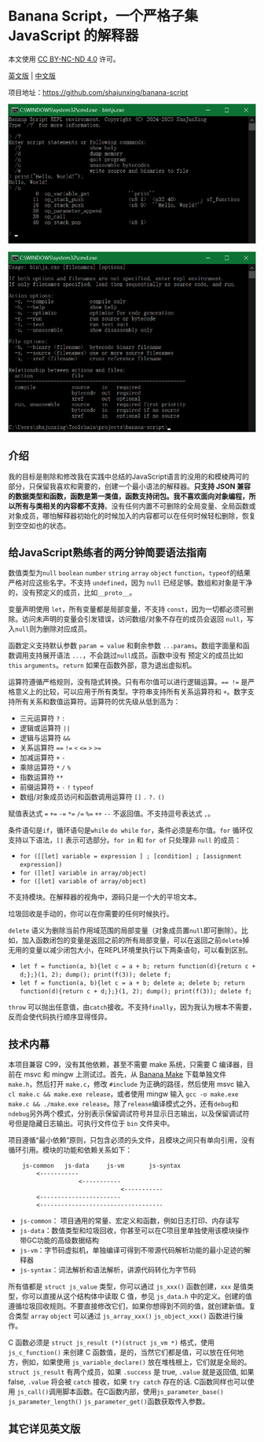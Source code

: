 # Banana Script，一个严格子集 JavaScript 的解释器

本文使用 [CC BY-NC-ND 4.0](https://creativecommons.org/licenses/by-nc-nd/4.0/) 许可。

[英文版](README.md) | [中文版](README_zhCN.md)

项目地址：<https://github.com/shajunxing/banana-script>

![REPL](screenshot1.png "REPL")

![命令行参数](screenshot2.png "命令行参数")

## 介绍

我的目标是剔除和修改我在实践中总结的JavaScript语言的没用的和模棱两可的部分，只保留我喜欢和需要的，创建一个最小语法的解释器。**只支持 JSON 兼容的数据类型和函数，函数是第一类值，函数支持闭包。我不喜欢面向对象编程，所以所有与类相关的内容都不支持**。没有任何内置不可删除的全局变量、全局函数或对象成员，哪怕解释器初始化的时候加入的内容都可以在任何时候轻松删除，恢复到空空如也的状态。

## 给JavaScript熟练者的两分钟简要语法指南

数值类型为`null` `boolean` `number` `string` `array` `object` `function`，`typeof`的结果严格对应这些名字。不支持 `undefined`，因为 `null` 已经足够。数组和对象是干净的，没有预定义的成员，比如`__proto__`。

变量声明使用 `let`，所有变量都是局部变量，不支持 `const`，因为一切都必须可删除。访问未声明的变量会引发错误，访问数组/对象不存在的成员会返回 `null`，写入`null`则为删除对应成员。

函数定义支持默认参数 `param = value` 和剩余参数 `...params`。数组字面量和函数调用支持展开语法 `...`，不会跳过`null`成员。函数中没有 预定义的成员比如`this` `arguments`。`return` 如果在函数外部，意为退出虚拟机。

运算符遵循严格规则，没有隐式转换。只有布尔值可以进行逻辑运算。`== !=` 是严格意义上的比较，可以应用于所有类型。字符串支持所有关系运算符和 `+`。数字支持所有关系和数值运算符。运算符的优先级从低到高为：

- 三元运算符 `?` `:`
- 逻辑或运算符 `||`
- 逻辑与运算符 `&&`
- 关系运算符 `==` `!=` `<` `<=` `>` `>=`
- 加减运算符 `+` `-`
- 乘除运算符 `*` `/` `%`
- 指数运算符 `**`
- 前缀运算符 `+` `-` `!` `typeof`
- 数组/对象成员访问和函数调用运算符 `[]` `.` `?.` `()`

赋值表达式 `=` `+=` `-=` `*=` `/=` `%=` `++` `--` 不返回值。不支持逗号表达式 `,`。

条件语句是`if`，循环语句是`while` `do while` `for`，条件必须是布尔值。`for` 循环仅支持以下语法，`[]` 表示可选部分。`for in` 和 `for of` 只处理非 `null` 的成员：

- `for ([[let] variable = expression ] ; [condition] ; [assignment expression])`
- `for ([let] variable in array/object)`
- `for ([let] variable of array/object)`

不支持模块。在解释器的视角中，源码只是一个大的平坦文本。

垃圾回收是手动的，你可以在你需要的任何时候执行。

`delete` 语义为删除当前作用域范围的局部变量（对象成员置`null`即可删除）。比如，加入函数闭包的变量是返回之前的所有局部变量，可以在返回之前`delete`掉无用的变量以减少闭包大小，在REPL环境里执行以下两条语句，可以看到区别。

- `let f = function(a, b){let c = a + b; return function(d){return c + d;};}(1, 2); dump(); print(f(3)); delete f;`
- `let f = function(a, b){let c = a + b; delete a; delete b; return function(d){return c + d;};}(1, 2); dump(); print(f(3)); delete f;`

`throw` 可以抛出任意值，由`catch`接收。不支持`finally`，因为我认为根本不需要，反而会使代码执行顺序显得怪异。

## 技术内幕

本项目兼容 C99，没有其他依赖，甚至不需要 make 系统，只需要 C 编译器，目前在 msvc 和 mingw 上测试过。首先，从 [Banana Make](https://github.com/shajunxing/banana-make) 下载单独文件 `make.h`，然后打开 `make.c`，修改 `#include` 为正确的路径，然后使用 msvc 输入 `cl make.c && make.exe release`，或者使用 mingw 输入 `gcc -o make.exe make.c && ./make.exe release`。除了`release`编译模式之外，还有`debug`和`ndebug`另外两个模式，分别表示保留调试符号并显示日志输出，以及保留调试符号但是隐藏日志输出。可执行文件位于 `bin` 文件夹中。

项目遵循“最小依赖”原则，只包含必须的头文件，且模块之间只有单向引用，没有循环引用。模块的功能和依赖关系如下：

```
    js-common   js-data     js-vm       js-syntax
        <-----------
                    <-----------
                                <-----------
        <-----------------------
        <-----------------------------------
```

- `js-common`： 项目通用的常量、宏定义和函数，例如日志打印、内存读写
- `js-data`：数值类型和垃圾回收，你甚至可以在C项目里单独使用该模块操作带GC功能的高级数据结构
- `js-vm`：字节码虚拟机，单独编译可得到不带源代码解析功能的最小足迹的解释器
- `js-syntax`：词法解析和语法解析，讲源代码转化为字节码

所有值都是 `struct js_value` 类型，你可以通过 `js_xxx()` 函数创建，`xxx` 是值类型，你可以直接从这个结构体中读取 C 值，参见 `js_data.h` 中的定义。创建的值遵循垃圾回收规则。不要直接修改它们，如果你想得到不同的值，就创建新值。复合类型 `array` `object` 可以通过 `js_array_xxx()` `js_object_xxx()` 函数进行操作。

C 函数必须是 `struct js_result (*)(struct js_vm *)` 格式，使用 `js_c_function()` 来创建 C 函数值，是的，当然它们都是值，可以放在任何地方，例如，如果使用 `js_variable_declare()` 放在堆栈根上，它们就是全局的。`struct js_result` 有两个成员，如果 `.success` 是 true, `.value` 就是返回值, 如果 false, `.value` 将会被 `catch` 接收，如果 `try catch` 存在的话. C函数同样也可以使用 `js_call()`调用脚本函数。在C函数内部，使用`js_parameter_base()` `js_parameter_length()` `js_parameter_get()`函数获取传入参数。

## 其它详见英文版

